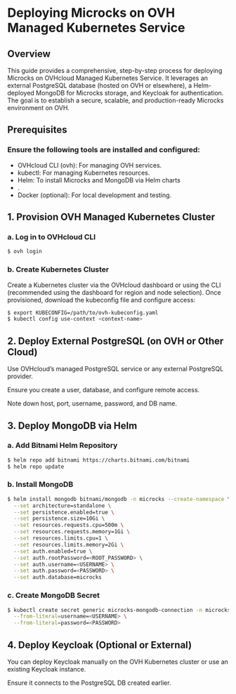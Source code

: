 # Deploying Microcks on OVH Managed Kubernetes Service

## Overview

This guide provides a comprehensive, step-by-step process for deploying Microcks on OVHcloud Managed Kubernetes Service. It leverages an external PostgreSQL database (hosted on OVH or elsewhere), a Helm-deployed MongoDB for Microcks storage, and Keycloak for authentication. The goal is to establish a secure, scalable, and production-ready Microcks environment on OVH.

## Prerequisites

### Ensure the following tools are installed and configured:
- OVHcloud CLI (ovh): For managing OVH services.
- kubectl: For managing Kubernetes resources.
- Helm: To install Microcks and MongoDB via Helm charts
- .
- Docker (optional): For local development and testing.


## 1. Provision OVH Managed Kubernetes Cluster

### a. Log in to OVHcloud CLI

```sh
$ ovh login
```

### b. Create Kubernetes Cluster

Create a Kubernetes cluster via the OVHcloud dashboard or using the CLI (recommended using the dashboard for region and node selection).
Once provisioned, download the kubeconfig file and configure access:

```sh
$ export KUBECONFIG=/path/to/ovh-kubeconfig.yaml
$ kubectl config use-context <context-name>
```

## 2. Deploy External PostgreSQL (on OVH or Other Cloud)

Use OVHcloud’s managed PostgreSQL service or any external PostgreSQL provider.

Ensure you create a user, database, and configure remote access.

Note down host, port, username, password, and DB name.

## 3. Deploy MongoDB via Helm

### a. Add Bitnami Helm Repository

```sh
$ helm repo add bitnami https://charts.bitnami.com/bitnami
$ helm repo update
```

### b. Install MongoDB

```sh
$ helm install mongodb bitnami/mongodb -n microcks --create-namespace \
  --set architecture=standalone \
  --set persistence.enabled=true \
  --set persistence.size=10Gi \
  --set resources.requests.cpu=500m \
  --set resources.requests.memory=1Gi \
  --set resources.limits.cpu=1 \
  --set resources.limits.memory=2Gi \
  --set auth.enabled=true \
  --set auth.rootPassword=<ROOT_PASSWORD> \
  --set auth.username=<USERNAME> \
  --set auth.password=<PASSWORD> \
  --set auth.database=microcks
```

### c. Create MongoDB Secret

```sh
$ kubectl create secret generic microcks-mongodb-connection -n microcks \
  --from-literal=username=<USERNAME> \
  --from-literal=password=<PASSWORD>
```

## 4. Deploy Keycloak (Optional or External)

You can deploy Keycloak manually on the OVH Kubernetes cluster or use an existing Keycloak instance.

Ensure it connects to the PostgreSQL DB created earlier.

